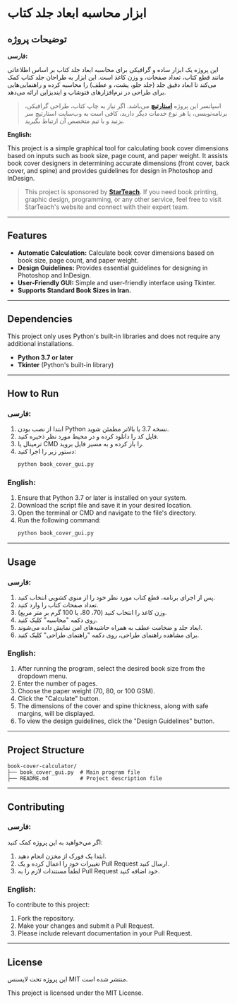 #  ابزار محاسبه ابعاد جلد کتاب

## توضیحات پروژه

**فارسی:**

این پروژه یک ابزار ساده و گرافیکی برای محاسبه ابعاد جلد کتاب بر اساس اطلاعاتی مانند قطع کتاب، تعداد صفحات، و وزن کاغذ است. این ابزار به طراحان جلد کتاب کمک می‌کند تا ابعاد دقیق جلد (جلد جلو، پشت، و عطف) را محاسبه کرده و راهنمایی‌هایی برای طراحی در نرم‌افزارهای فتوشاپ و ایندیزاین ارائه می‌دهد.

> اسپانسر این پروژه **[استارتیچ](https://starteach.ir/)** می‌باشد. اگر نیاز به چاپ کتاب، طراحی گرافیکی، برنامه‌نویسی، یا هر نوع خدمات دیگر دارید، کافی است به وب‌سایت استارتیچ سر بزنید و با تیم متخصص آن ارتباط بگیرید.

**English:**

This project is a simple graphical tool for calculating book cover dimensions based on inputs such as book size, page count, and paper weight. It assists book cover designers in determining accurate dimensions (front cover, back cover, and spine) and provides guidelines for design in Photoshop and InDesign.

> This project is sponsored by **[StarTeach](https://starteach.ir/)**. If you need book printing, graphic design, programming, or any other service, feel free to visit StarTeach's website and connect with their expert team.

---

## Features

- **Automatic Calculation:** Calculate book cover dimensions based on book size, page count, and paper weight.
- **Design Guidelines:** Provides essential guidelines for designing in Photoshop and InDesign.
- **User-Friendly GUI:** Simple and user-friendly interface using Tkinter.
- **Supports Standard Book Sizes in Iran.**

---

## Dependencies

This project only uses Python's built-in libraries and does not require any additional installations.

- **Python 3.7 or later**
- **Tkinter** (Python's built-in library)

---

## How to Run

### فارسی:

1. ابتدا از نصب بودن Python نسخه 3.7 یا بالاتر مطمئن شوید.
2. فایل کد را دانلود کرده و در محیط مورد نظر ذخیره کنید.
3. ترمینال یا CMD را باز کرده و به مسیر فایل بروید.
4. دستور زیر را اجرا کنید:
   ```bash
   python book_cover_gui.py
   ```

### English:

1. Ensure that Python 3.7 or later is installed on your system.
2. Download the script file and save it in your desired location.
3. Open the terminal or CMD and navigate to the file's directory.
4. Run the following command:
   ```bash
   python book_cover_gui.py
   ```

---

## Usage

### فارسی:

1. پس از اجرای برنامه، قطع کتاب مورد نظر خود را از منوی کشویی انتخاب کنید.
2. تعداد صفحات کتاب را وارد کنید.
3. وزن کاغذ را انتخاب کنید (70، 80، یا 100 گرم بر متر مربع).
4. روی دکمه "محاسبه" کلیک کنید.
5. ابعاد جلد و ضخامت عطف به همراه حاشیه‌های امن نمایش داده می‌شوند.
6. برای مشاهده راهنمای طراحی، روی دکمه "راهنمای طراحی" کلیک کنید.

### English:

1. After running the program, select the desired book size from the dropdown menu.
2. Enter the number of pages.
3. Choose the paper weight (70, 80, or 100 GSM).
4. Click the "Calculate" button.
5. The dimensions of the cover and spine thickness, along with safe margins, will be displayed.
6. To view the design guidelines, click the "Design Guidelines" button.

---

## Project Structure

```plaintext
book-cover-calculator/
├── book_cover_gui.py  # Main program file
├── README.md          # Project description file
```

---

## Contributing

### فارسی:

اگر می‌خواهید به این پروژه کمک کنید:
1. ابتدا یک فورک از مخزن انجام دهید.
2. تغییرات خود را اعمال کرده و یک Pull Request ارسال کنید.
3. لطفاً مستندات لازم را به Pull Request خود اضافه کنید.

### English:

To contribute to this project:
1. Fork the repository.
2. Make your changes and submit a Pull Request.
3. Please include relevant documentation in your Pull Request.

---

## License

این پروژه تحت لایسنس MIT منتشر شده است.

This project is licensed under the MIT License.
